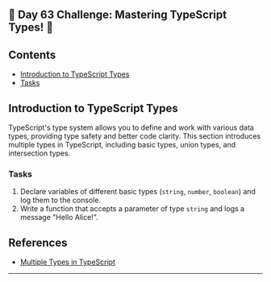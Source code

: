 ## 🚀 Day 63 Challenge: Mastering TypeScript Types! 🚀

## Contents
- [Introduction to TypeScript Types](#introduction-to-typescript-types)
- [Tasks](#tasks)

## Introduction to TypeScript Types

TypeScript's type system allows you to define and work with various data types, providing type safety and better code clarity. This section introduces multiple types in TypeScript, including basic types, union types, and intersection types.

### Tasks
1. Declare variables of different basic types (`string`, `number`, `boolean`) and log them to the console.
2. Write a function that accepts a parameter of type `string` and logs a message "Hello Alice!".

## References
- [Multiple Types in TypeScript](https://github.com/AsharibAli/100-days-of-code/tree/main/day-63/TS-Types)
---

